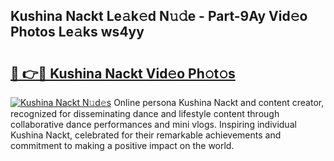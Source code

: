 ## Kushina Nackt Le𝚊k𝚎d N𝚞𝚍e - Part-9Ay Vid𝚎o Photos Le𝚊ks ws4yy

# <h2><a href="http://fb6hps.evod.top/?m=Kushina+Nackt">🔗 👉🔴 Kushina Nackt Vid𝚎o Ph𝚘t𝚘s</a></h2>

[![Kushina Nackt N𝚞d𝚎s](https://i.imgur.com/8V9OHl7.gif)](http://fb6hps.evod.top/?m=Kushina+Nackt)
Online persona Kushina Nackt and content creator, recognized for disseminating dance and lifestyle content through collaborative dance performances and mini vlogs. Inspiring individual Kushina Nackt, celebrated for their remarkable achievements and commitment to making a positive impact on the world. 
